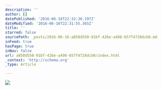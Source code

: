 ```yaml
---
description: ''
author: []
datePublished: '2016-06-16T22:32:30.197Z'
dateModified: '2016-06-16T22:31:55.365Z'
title: ''
starred: false
sourcePath: _posts/2016-06-16-a858d550-91bf-426e-a498-657f4728dcb0.md
inFeed: true
hasPage: true
inNav: false
url: a858d550-91bf-426e-a498-657f4728dcb0/index.html
_context: 'http://schema.org'
_type: Article

---
```

![](https://the-grid-user-content.s3-us-west-2.amazonaws.com/ebda3c30-cee4-4848-9ab4-d3d34b19fd0d.jpg)